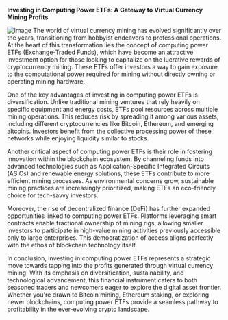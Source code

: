 **Investing in Computing Power ETFs: A Gateway to Virtual Currency Mining Profits**


![Image](https://github.com/user-attachments/assets/31692037-0104-4703-abd1-696b6a7dd41b)
The world of virtual currency mining has evolved significantly over the years, transitioning from hobbyist endeavors to professional operations. At the heart of this transformation lies the concept of computing power ETFs (Exchange-Traded Funds), which have become an attractive investment option for those looking to capitalize on the lucrative rewards of cryptocurrency mining. These ETFs offer investors a way to gain exposure to the computational power required for mining without directly owning or operating mining hardware.

One of the key advantages of investing in computing power ETFs is diversification. Unlike traditional mining ventures that rely heavily on specific equipment and energy costs, ETFs pool resources across multiple mining operations. This reduces risk by spreading it among various assets, including different cryptocurrencies like Bitcoin, Ethereum, and emerging altcoins. Investors benefit from the collective processing power of these networks while enjoying liquidity similar to stocks.

Another critical aspect of computing power ETFs is their role in fostering innovation within the blockchain ecosystem. By channeling funds into advanced technologies such as Application-Specific Integrated Circuits (ASICs) and renewable energy solutions, these ETFs contribute to more efficient mining processes. As environmental concerns grow, sustainable mining practices are increasingly prioritized, making ETFs an eco-friendly choice for tech-savvy investors.

Moreover, the rise of decentralized finance (DeFi) has further expanded opportunities linked to computing power ETFs. Platforms leveraging smart contracts enable fractional ownership of mining rigs, allowing smaller investors to participate in high-value mining activities previously accessible only to large enterprises. This democratization of access aligns perfectly with the ethos of blockchain technology itself.

In conclusion, investing in computing power ETFs represents a strategic move towards tapping into the profits generated through virtual currency mining. With its emphasis on diversification, sustainability, and technological advancement, this financial instrument caters to both seasoned traders and newcomers eager to explore the digital asset frontier. Whether you're drawn to Bitcoin mining, Ethereum staking, or exploring newer blockchains, computing power ETFs provide a seamless pathway to profitability in the ever-evolving crypto landscape.